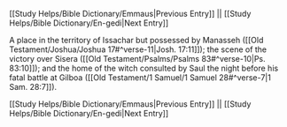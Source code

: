 [[Study Helps/Bible Dictionary/Emmaus|Previous Entry]]  ||  [[Study Helps/Bible Dictionary/En-gedi|Next Entry]]

 A place in the territory of Issachar but possessed by Manasseh ([[Old Testament/Joshua/Joshua 17#^verse-11|Josh. 17:11]]); the scene of the victory over Sisera ([[Old Testament/Psalms/Psalms 83#^verse-10|Ps. 83:10]]); and the home of the witch consulted by Saul the night before his fatal battle at Gilboa ([[Old Testament/1 Samuel/1 Samuel 28#^verse-7|1 Sam. 28:7]]).

[[Study Helps/Bible Dictionary/Emmaus|Previous Entry]]  ||  [[Study Helps/Bible Dictionary/En-gedi|Next Entry]]
